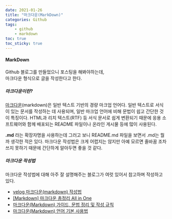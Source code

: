 ```yaml
---
date: 2021-01-26
title: "마크다운(MarkDown)"
categories: Github
tags:
    - github
    - markdown
toc: true
toc_sticky: true
---
```

#### MarkDown

Github 블로그를 만들었으니 포스팅을 해봐야하는데,  
마크다운 형식으로 글을 작성한다고 한다.  

##### 마크다운이란?  
[마크다운](https://ko.wikipedia.org/wiki/%EB%A7%88%ED%81%AC%EB%8B%A4%EC%9A%B4)(markdown)은 일반 텍스트 기반의 경량 마크업 언어다. 일반 텍스트로 서식이 있는 문서를 작성하는 데 사용되며, 일반 마크업 언어에 비해 문법이 쉽고 간단한 것이 특징이다. HTML과 리치 텍스트(RTF) 등 서식 문서로 쉽게 변환되기 때문에 응용 소프트웨어와 함께 배포되는 README 파일이나 온라인 게시물 등에 많이 사용된다.  

<b>.md</b> 라는 확장자명을 사용하는데 그러고 보니 README.md 파일을 보면서 .md는 뭘까 생각한 적은 있다. 마크다운 작성법은 크게 어렵지는 않지만 아예 모르면 줄바꿈 조차 쓰지 못하기 때문에 간단하게 알아두면 좋을 것 같다.  

##### 마크다운 작성법  
마크다운 작성법에 대해 아주 잘 설명해주는 블로그가 여럿 있어서 참고하며 작성하고 있다.  
- [velog 마크다운(markdown) 작성법](https://velog.io/@yuuuye/velog-%EB%A7%88%ED%81%AC%EB%8B%A4%EC%9A%B4MarkDown-%EC%9E%91%EC%84%B1%EB%B2%95)  
- [[Markdown] 마크다운 총정리 All in One](https://steemit.com/kr/@nand/markdown)  
- [마크다운(Markdown) 가이드, 문법 정리 및 작성 규칙](https://post.naver.com/viewer/postView.nhn?volumeNo=24627214&memberNo=42458017)
- [마크다운(Markdown) 언어 기본 사용법](https://enfanthoon.tistory.com/64)  
